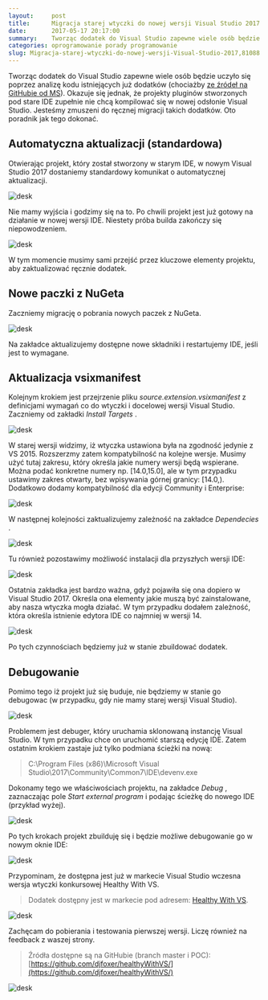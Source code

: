 ```yaml
---
layout:     post
title:      Migracja starej wtyczki do nowej wersji Visual Studio 2017
date:       2017-05-17 20:17:00
summary:    Tworząc dodatek do Visual Studio zapewne wiele osób będzie uczyło się poprzez analizę kodu istniejących już dodatków (chociażby ze źródeł na GitHubie od MS). Okazuje się jednak, że projekty pluginów stworzonych pod stare IDE zupełnie nie chcą kompilować się w nowej odsłonie Visual Studio. Jesteśmy zmuszeni do ręcznej migracji takich dodatków. Oto poradnik jak tego dokonać.Automatyczna aktualizacji...
categories: oprogramowanie porady programowanie
slug: Migracja-starej-wtyczki-do-nowej-wersji-Visual-Studio-2017,81088.html
---
```




Tworząc dodatek do Visual Studio zapewne wiele osób będzie uczyło się poprzez analizę kodu istniejących już dodatków (chociażby [ze źródeł na GitHubie od MS](https://github.com/Microsoft/VSSDK-Extensibility-Samples)). Okazuje się jednak, że projekty pluginów stworzonych pod stare IDE zupełnie nie chcą kompilować się w nowej odsłonie Visual Studio. Jesteśmy zmuszeni do ręcznej migracji takich dodatków. Oto poradnik jak tego dokonać.


## Automatyczna aktualizacji (standardowa)


Otwierając projekt, który został stworzony w starym IDE, w nowym Visual Studio 2017 dostaniemy standardowy komunikat o automatycznej aktualizacji.


![desk](https://raw.githubusercontent.com/djfoxer/djfoxer.github.io/master/_img/2017-5-17-_8_/g_-_608x405_-_-_81088x20170517193841_0.png)


Nie mamy wyjścia i godzimy się na to. Po chwili projekt jest już gotowy na działanie w nowej wersji IDE. Niestety próba builda zakończy się niepowodzeniem. 


![desk](https://raw.githubusercontent.com/djfoxer/djfoxer.github.io/master/_img/2017-5-17-_8_/g_-_608x405_-_-_81088x20170517193842_0.png)


W tym momencie musimy sami przejść przez kluczowe elementy projektu, aby zaktualizować ręcznie dodatek.


## Nowe paczki z NuGeta


Zaczniemy migrację o pobrania nowych paczek z NuGeta. 


![desk](https://raw.githubusercontent.com/djfoxer/djfoxer.github.io/master/_img/2017-5-17-_8_/g_-_608x405_-_-_81088x20170517193842_1.png)


Na zakładce aktualizujemy dostępne nowe składniki i restartujemy IDE, jeśli jest to wymagane.


## Aktualizacja vsixmanifest

Kolejnym krokiem jest przejrzenie pliku  *source.extension.vsixmanifest*  z definicjami wymagań co do wtyczki i docelowej wersji Visual Studio. Zaczniemy od zakładki  *Install Targets* .


![desk](https://raw.githubusercontent.com/djfoxer/djfoxer.github.io/master/_img/2017-5-17-_8_/g_-_608x405_-_-_81088x20170517193842_2.png)


W starej wersji widzimy, iż wtyczka ustawiona była na zgodność jedynie z VS 2015. Rozszerzmy zatem kompatybilność na kolejne wersje. Musimy użyć tutaj zakresu, który określa jakie numery wersji będą wspierane. Można podać konkretne numery np. [14.0,15.0], ale w tym przypadku ustawimy zakres otwarty, bez wpisywania górnej granicy: [14.0,). Dodatkowo dodamy kompatybilność dla edycji Community i Enterprise:


![desk](https://raw.githubusercontent.com/djfoxer/djfoxer.github.io/master/_img/2017-5-17-_8_/g_-_608x405_-_-_81088x20170517193842_3.png)


W następnej kolejności zaktualizujemy zależność na zakładce  *Dependecies* .


![desk](https://raw.githubusercontent.com/djfoxer/djfoxer.github.io/master/_img/2017-5-17-_8_/g_-_608x405_-_-_81088x20170517193842_4.png)


Tu również pozostawimy możliwość instalacji dla przyszłych wersji IDE:


![desk](https://raw.githubusercontent.com/djfoxer/djfoxer.github.io/master/_img/2017-5-17-_8_/g_-_608x405_-_-_81088x20170517200251_0.png)


Ostatnia zakładka jest bardzo ważna, gdyż pojawiła się ona dopiero w Visual Studio 2017. Określa ona elementy jakie muszą być zainstalowane, aby nasza wtyczka mogła działać. W tym przypadku dodałem zależność, która określa istnienie edytora IDE co najmniej w wersji 14.


![desk](https://raw.githubusercontent.com/djfoxer/djfoxer.github.io/master/_img/2017-5-17-_8_/g_-_608x405_-_-_81088x20170517200252_0.png)


Po tych czynnościach będziemy już w stanie zbuildować dodatek. 



## Debugowanie

Pomimo tego iż projekt już się buduje, nie będziemy w stanie go debugowac (w przypadku, gdy nie mamy starej wersji Visual Studio).


![desk](https://raw.githubusercontent.com/djfoxer/djfoxer.github.io/master/_img/2017-5-17-_8_/g_-_608x405_-_-_81088x20170517200252_1.png)


Problemem jest debuger, który uruchamia sklonowaną instancję Visual Studio. W tym przypadku chce on uruchomić starszą edycję IDE. Zatem ostatnim krokiem zastaje już tylko podmiana ścieżki na nową:

 
> C:\Program Files (x86)\Microsoft Visual Studio\2017\Community\Common7\IDE\devenv.exe

Dokonamy tego we właściwościach projektu, na zakładce  *Debug* , zaznaczając pole  *Start external program*  i podając ścieżkę do nowego IDE (przykład wyżej).


![desk](https://raw.githubusercontent.com/djfoxer/djfoxer.github.io/master/_img/2017-5-17-_8_/g_-_608x405_-_-_81088x20170517200252_2.png)


Po tych krokach projekt zbuilduję się i będzie możliwe debugowanie go w nowym oknie IDE:


![desk](https://raw.githubusercontent.com/djfoxer/djfoxer.github.io/master/_img/2017-5-17-_8_/g_-_608x405_-_-_81088x20170517200252_3.png)




Przypominam, że dostępna jest już w markecie Visual Studio wczesna wersja wtyczki konkursowej Healthy With VS.


> Dodatek dostępny jest w markecie pod adresem: [Healthy With VS](https://marketplace.visualstudio.com/items?itemName=djfoxer.HealthyWithVS).


![desk](https://raw.githubusercontent.com/djfoxer/djfoxer.github.io/master/_img/2017-5-17-_8_/g_-_608x405_-_-_81088x20170517200751_0.PNG)



Zachęcam do pobierania i testowania pierwszej wersji. Liczę również na feedback z waszej strony.


> Źródła dostępne są na GitHubie (branch master i POC):
> [https://github.com/djfoxer/healthyWithVS/](https://github.com/djfoxer/healthyWithVS/)

![desk](https://raw.githubusercontent.com/djfoxer/djfoxer.github.io/master/_img/2017-5-17-_8_/g_-_608x405_-_-_81088x20170517200803_0.png)
